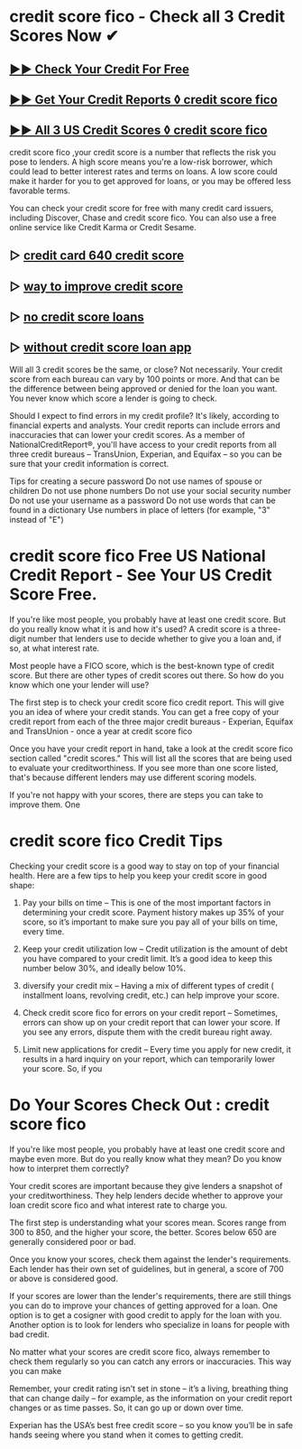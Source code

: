 # credit score fico - Check all 3 Credit Scores Now ✔

## [▶▶ Check Your Credit For Free](https://bit.ly/score247)
## [▶▶ Get Your Credit Reports ◊ credit score fico](https://bit.ly/score247)
## [▶▶ All 3 US Credit Scores ◊ credit score fico](https://bit.ly/score247)


credit score fico ,your credit score is a number that reflects the risk you pose to lenders. A high score means you're a low-risk borrower, which could lead to better interest rates and terms on loans. A low score could make it harder for you to get approved for loans, or you may be offered less favorable terms.

You can check your credit score for free with many credit card issuers, including Discover, Chase and credit score fico. You can also use a free online service like Credit Karma or Credit Sesame.

## ▷ [credit card 640 credit score](https://bit.ly/score247)
## ▷ [way to improve credit score](https://bit.ly/score247)
## ▷ [no credit score loans](https://bit.ly/score247)
## ▷ [without credit score loan app](https://bit.ly/score247)

Will all 3 credit scores be the same, or close?
Not necessarily. Your credit score from each bureau can vary by 100 points or more. And that can be the difference between being approved or denied for the loan you want. You never know which score a lender is going to check.

Should I expect to find errors in my credit profile?
It's likely, according to financial experts and analysts. Your credit reports can include errors and inaccuracies that can lower your credit scores. As a member of NationalCreditReport®, you'll have access to your credit reports from all three credit bureaus – TransUnion, Experian, and Equifax – so you can be sure that your credit information is correct.

Tips for creating a secure password
Do not use names of spouse or children
Do not use phone numbers
Do not use your social security number
Do not use your username as a password
Do not use words that can be found in a dictionary
Use numbers in place of letters (for example, "3" instead of "E")

# credit score fico Free US National Credit Report - See Your US Credit Score Free.

If you're like most people, you probably have at least one credit score. But do you really know what it is and how it's used? A credit score is a three-digit number that lenders use to decide whether to give you a loan and, if so, at what interest rate.

Most people have a FICO score, which is the best-known type of credit score. But there are other types of credit scores out there. So how do you know which one your lender will use?

The first step is to check your credit score fico credit report. This will give you an idea of where your credit stands. You can get a free copy of your credit report from each of the three major credit bureaus - Experian, Equifax and TransUnion - once a year at credit score fico

Once you have your credit report in hand, take a look at the credit score fico section called "credit scores." This will list all the scores that are being used to evaluate your creditworthiness. If you see more than one score listed, that's because different lenders may use different scoring models.

If you're not happy with your scores, there are steps you can take to improve them. One

# credit score fico Credit Tips

Checking your credit score is a good way to stay on top of your financial health. Here are a few tips to help you keep your credit score in good shape:

1. Pay your bills on time – This is one of the most important factors in determining your credit score. Payment history makes up 35% of your score, so it’s important to make sure you pay all of your bills on time, every time.

2. Keep your credit utilization low – Credit utilization is the amount of debt you have compared to your credit limit. It’s a good idea to keep this number below 30%, and ideally below 10%.

3. diversify your credit mix – Having a mix of different types of credit ( installment loans, revolving credit, etc.) can help improve your score.

4. Check credit score fico for errors on your credit report – Sometimes, errors can show up on your credit report that can lower your score. If you see any errors, dispute them with the credit bureau right away.

5. Limit new applications for credit – Every time you apply for new credit, it results in a hard inquiry on your report, which can temporarily lower your score. So, if you

# Do Your Scores Check Out : credit score fico

If you're like most people, you probably have at least one credit score and maybe even more. But do you really know what they mean? Do you know how to interpret them correctly?

Your credit scores are important because they give lenders a snapshot of your creditworthiness. They help lenders decide whether to approve your loan credit score fico and what interest rate to charge you.

The first step is understanding what your scores mean. Scores range from 300 to 850, and the higher your score, the better. Scores below 650 are generally considered poor or bad.

Once you know your scores, check them against the lender's requirements. Each lender has their own set of guidelines, but in general, a score of 700 or above is considered good.

If your scores are lower than the lender's requirements, there are still things you can do to improve your chances of getting approved for a loan. One option is to get a cosigner with good credit to apply for the loan with you. Another option is to look for lenders who specialize in loans for people with bad credit.

No matter what your scores are credit score fico, always remember to check them regularly so you can catch any errors or inaccuracies. This way you can make

Remember, your credit rating isn’t set in stone – it’s a living, breathing thing that can change daily – for example, as the information on your credit report changes or as time passes. So, it can go up or down over time.

Experian has the USA’s best free credit score – so you know you’ll be in safe hands seeing where you stand when it comes to getting credit.
